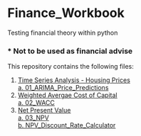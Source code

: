# Finance_Workbook
Testing financial theory within python
### * Not to be used as financial advise

This repository contains the following files:

1. <u>Time Series Analysis - Housing Prices <u>  
  a. 01_ARIMA_Price_Predictions  
3. Weighted Avergae Cost of Capital  
  a. 02_WACC  
3. Net Present Value  
  a. 03_NPV  
  b. NPV_Discount_Rate_Calculator  
